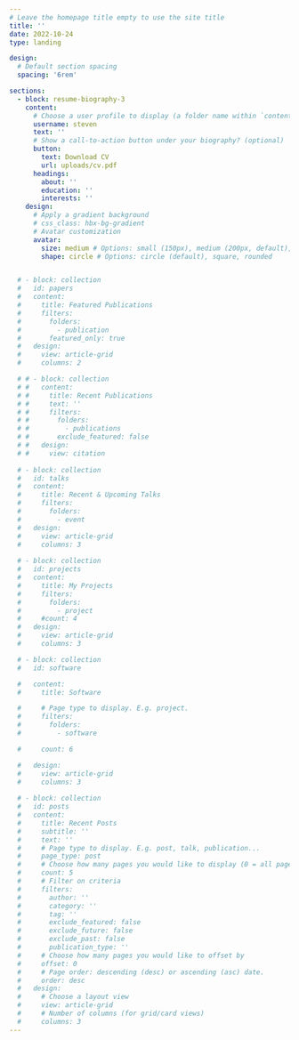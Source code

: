```yaml
---
# Leave the homepage title empty to use the site title
title: ''
date: 2022-10-24
type: landing

design:
  # Default section spacing
  spacing: '6rem'

sections:
  - block: resume-biography-3
    content:
      # Choose a user profile to display (a folder name within `content/authors/`)
      username: steven
      text: ''
      # Show a call-to-action button under your biography? (optional)
      button:
        text: Download CV
        url: uploads/cv.pdf
      headings:
        about: ''
        education: ''
        interests: ''
    design:
      # Apply a gradient background
      # css_class: hbx-bg-gradient
      # Avatar customization
      avatar:
        size: medium # Options: small (150px), medium (200px, default), large (320px), xl (400px), xxl (500px)
        shape: circle # Options: circle (default), square, rounded


  # - block: collection
  #   id: papers
  #   content:
  #     title: Featured Publications
  #     filters:
  #       folders:
  #         - publication
  #       featured_only: true
  #   design:
  #     view: article-grid
  #     columns: 2

  # # - block: collection
  # #   content:
  # #     title: Recent Publications
  # #     text: ''
  # #     filters:
  # #       folders:
  # #         - publications
  # #       exclude_featured: false
  # #   design:
  # #     view: citation
  
  # - block: collection
  #   id: talks
  #   content:
  #     title: Recent & Upcoming Talks
  #     filters:
  #       folders:
  #         - event
  #   design:
  #     view: article-grid
  #     columns: 3
  
  # - block: collection
  #   id: projects
  #   content:
  #     title: My Projects
  #     filters:
  #       folders:
  #         - project
  #     #count: 4
  #   design:
  #     view: article-grid
  #     columns: 3

  # - block: collection
  #   id: software

  #   content:
  #     title: Software

  #     # Page type to display. E.g. project.
  #     filters:
  #       folders:
  #         - software

  #     count: 6

  #   design:
  #     view: article-grid
  #     columns: 3
          
  # - block: collection
  #   id: posts
  #   content:
  #     title: Recent Posts
  #     subtitle: ''
  #     text: ''
  #     # Page type to display. E.g. post, talk, publication...
  #     page_type: post
  #     # Choose how many pages you would like to display (0 = all pages)
  #     count: 5
  #     # Filter on criteria
  #     filters:
  #       author: ''
  #       category: ''
  #       tag: ''
  #       exclude_featured: false
  #       exclude_future: false
  #       exclude_past: false
  #       publication_type: ''
  #     # Choose how many pages you would like to offset by
  #     offset: 0
  #     # Page order: descending (desc) or ascending (asc) date.
  #     order: desc
  #   design:
  #     # Choose a layout view
  #     view: article-grid
  #     # Number of columns (for grid/card views)
  #     columns: 3
---
```

